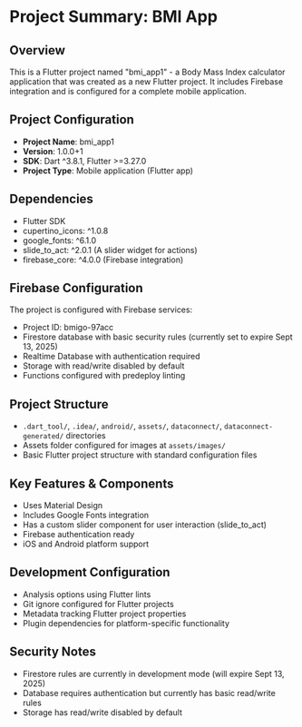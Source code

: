# Project Summary: BMI App

## Overview
This is a Flutter project named "bmi_app1" - a Body Mass Index calculator application that was created as a new Flutter project. It includes Firebase integration and is configured for a complete mobile application.

## Project Configuration
- **Project Name**: bmi_app1
- **Version**: 1.0.0+1
- **SDK**: Dart ^3.8.1, Flutter >=3.27.0
- **Project Type**: Mobile application (Flutter app)

## Dependencies
- Flutter SDK
- cupertino_icons: ^1.0.8
- google_fonts: ^6.1.0
- slide_to_act: ^2.0.1 (A slider widget for actions)
- firebase_core: ^4.0.0 (Firebase integration)

## Firebase Configuration
The project is configured with Firebase services:
- Project ID: bmigo-97acc
- Firestore database with basic security rules (currently set to expire Sept 13, 2025)
- Realtime Database with authentication required
- Storage with read/write disabled by default
- Functions configured with predeploy linting

## Project Structure
- `.dart_tool/`, `.idea/`, `android/`, `assets/`, `dataconnect/`, `dataconnect-generated/` directories
- Assets folder configured for images at `assets/images/`
- Basic Flutter project structure with standard configuration files

## Key Features & Components
- Uses Material Design
- Includes Google Fonts integration
- Has a custom slider component for user interaction (slide_to_act)
- Firebase authentication ready
- iOS and Android platform support

## Development Configuration
- Analysis options using Flutter lints
- Git ignore configured for Flutter projects
- Metadata tracking Flutter project properties
- Plugin dependencies for platform-specific functionality

## Security Notes
- Firestore rules are currently in development mode (will expire Sept 13, 2025)
- Database requires authentication but currently has basic read/write rules
- Storage has read/write disabled by default